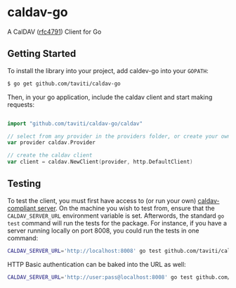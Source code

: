 # caldav-go
A CalDAV ([rfc4791][1]) Client for Go

Getting Started
---------------
To install the library into your project, add caldev-go into your `GOPATH`:

```sh
$ go get github.com/taviti/caldav-go
```

Then, in your go application, include the caldav client and start making requests:

```go

import "github.com/taviti/caldav-go/caldav"

// select from any provider in the providers folder, or create your own!
var provider caldav.Provider

// create the caldav client
var client = caldav.NewClient(provider, http.DefaultClient)
```

Testing
-------
To test the client, you must first have access to (or run your own) [caldav-compliant server][1]. On the machine you wish to test
from, ensure that the `CALDAV_SERVER_URL` environment variable is set. Afterwords, the standard `go test` command will run the tests
for the package. For instance, if you have a server running locally on port 8008, you could run the tests in one command:

```sh
CALDAV_SERVER_URL='http://localhost:8008' go test github.com/taviti/caldav-go/providers
```

HTTP Basic authentication can be baked into the URL as well:

```sh
CALDAV_SERVER_URL='http://user:pass@localhost:8008' go test github.com/taviti/caldav-go/providers
```

[1]:http://tools.ietf.org/html/rfc4791
[2]:http://calendarserver.org/